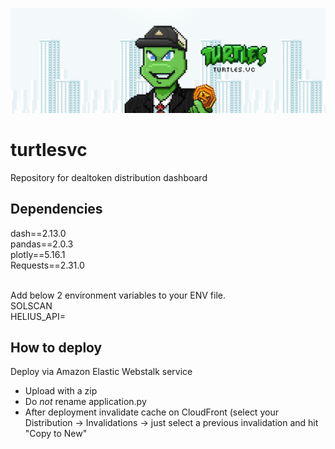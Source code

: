 ![alt text](assets/vcbanner.png)
    
# turtlesvc
Repository for dealtoken distribution dashboard

## Dependencies
dash==2.13.0 </br>
pandas==2.0.3 </br>
plotly==5.16.1 </br>
Requests==2.31.0 </br><br>

Add below 2 environment variables to your ENV file. <br>
SOLSCAN<your key></br>
HELIUS_API=<your key></br>

## How to deploy
Deploy via Amazon Elastic Webstalk service
- Upload with a zip
- Do *not* rename application.py
- After deployment invalidate cache on CloudFront (select your Distribution -> Invalidations -> just select a previous invalidation and hit "Copy to New"


